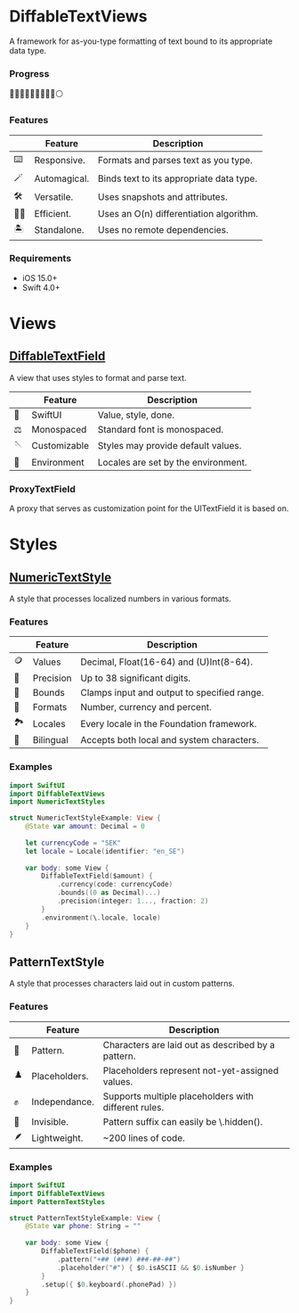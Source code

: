 # DiffableTextViews

A framework for as-you-type formatting of text bound to its appropriate data type.

### Progress

🔵🔵🔵🔵🔵🔵🔵🔵🔵⚪️

### Features

|   | Feature | Description |
|---|---------|-------------|
| :keyboard: | Responsive. | Formats and parses text as you type. |
| :magic_wand: | Automagical. | Binds text to its appropriate data type. |
| :hammer_and_wrench: | Versatile. | Uses snapshots and attributes. |
| :running_man: | Efficient. | Uses an O(n) differentiation algorithm. |
| :desert_island: | Standalone. | Uses no remote dependencies. |

### Requirements

- iOS 15.0+
- Swift 4.0+

# Views

## [DiffableTextField](../main/Notes/DiffableTextViews/DiffableTextField.md)

A view that uses styles to format and parse text.

|   | Feature | Description |
|---|---------|-------------|
| :iphone: | SwiftUI | Value, style, done. |
| :balance_scale: | Monospaced | Standard font is monospaced. |
| :sewing_needle: | Customizable | Styles may provide default values. |
| :evergreen_tree: | Environment | Locales are set by the environment. |

### ProxyTextField

A proxy that serves as customization point for the UITextField it is based on.

# Styles

## [NumericTextStyle](../main/Notes/NumericTextStyles/NumericTextStyle.md)

A style that processes localized numbers in various formats.

### Features

|   | Feature | Description |
|---|---------|-------------|
| :coin: | Values | Decimal, Float(16-64) and (U)Int(8-64). |
| :bow_and_arrow: | Precision | Up to 38 significant digits. |
| :bricks: | Bounds | Clamps input and output to specified range. |
| :art: | Formats | Number, currency and percent. |
| :national_park: | Locales | Every locale in the Foundation framework. |
| :book: | Bilingual | Accepts both local and system characters. |

### Examples

```swift
import SwiftUI
import DiffableTextViews
import NumericTextStyles

struct NumericTextStyleExample: View {
    @State var amount: Decimal = 0
    
    let currencyCode = "SEK"
    let locale = Locale(identifier: "en_SE")
    
    var body: some View {
        DiffableTextField($amount) {
            .currency(code: currencyCode)
            .bounds((0 as Decimal)...)
            .precision(integer: 1..., fraction: 2)
        }
        .environment(\.locale, locale)
    }
}
```

## PatternTextStyle

A style that processes characters laid out in custom patterns.

### Features

|   | Feature | Description |
|---|---------|-------------|
| :checkered_flag: | Pattern. | Characters are laid out as described by a pattern. | 
| :chess_pawn: | Placeholders. | Placeholders represent not-yet-assigned values. |
| :fist_raised: | Independance. | Supports multiple placeholders with different rules. |
| :ghost: | Invisible. | Pattern suffix can easily be \\.hidden(). |
| :feather: | Lightweight. | ~200 lines of code. |


### Examples

```swift
import SwiftUI
import DiffableTextViews
import PatternTextStyles

struct PatternTextStyleExample: View {
    @State var phone: String = ""
    
    var body: some View {
        DiffableTextField($phone) {
            .pattern("+## (###) ###-##-##")
            .placeholder("#") { $0.isASCII && $0.isNumber }
        }
        .setup({ $0.keyboard(.phonePad) })
    }
}
```
